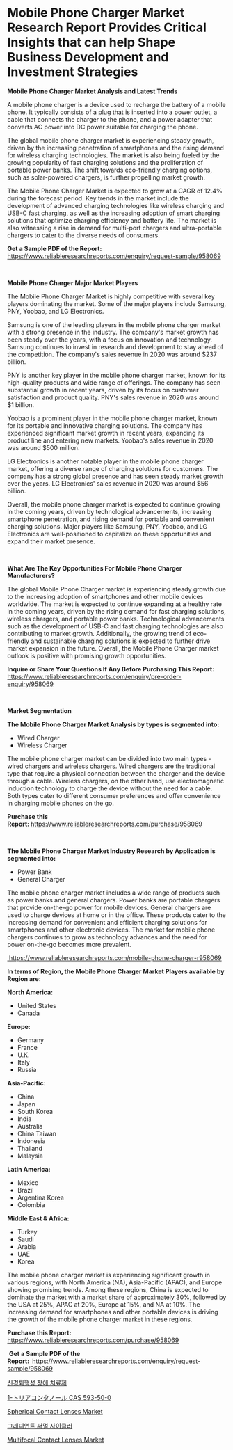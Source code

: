 <p><h1>Mobile Phone Charger Market Research Report Provides Critical Insights that can help Shape Business Development and Investment Strategies</h1></p><p><strong>Mobile Phone Charger Market Analysis and Latest Trends</strong></p>
<p><p>A mobile phone charger is a device used to recharge the battery of a mobile phone. It typically consists of a plug that is inserted into a power outlet, a cable that connects the charger to the phone, and a power adapter that converts AC power into DC power suitable for charging the phone.</p><p>The global mobile phone charger market is experiencing steady growth, driven by the increasing penetration of smartphones and the rising demand for wireless charging technologies. The market is also being fueled by the growing popularity of fast charging solutions and the proliferation of portable power banks. The shift towards eco-friendly charging options, such as solar-powered chargers, is further propelling market growth.</p><p>The Mobile Phone Charger Market is expected to grow at a CAGR of 12.4% during the forecast period. Key trends in the market include the development of advanced charging technologies like wireless charging and USB-C fast charging, as well as the increasing adoption of smart charging solutions that optimize charging efficiency and battery life. The market is also witnessing a rise in demand for multi-port chargers and ultra-portable chargers to cater to the diverse needs of consumers.</p></p>
<p><strong>Get a Sample PDF of the Report:&nbsp;</strong> <a href="https://www.reliableresearchreports.com/enquiry/request-sample/958069">https://www.reliableresearchreports.com/enquiry/request-sample/958069</a></p>
<p>&nbsp;</p>
<p><strong>Mobile Phone Charger Major Market Players</strong></p>
<p><p>The Mobile Phone Charger Market is highly competitive with several key players dominating the market. Some of the major players include Samsung, PNY, Yoobao, and LG Electronics. </p><p>Samsung is one of the leading players in the mobile phone charger market with a strong presence in the industry. The company's market growth has been steady over the years, with a focus on innovation and technology. Samsung continues to invest in research and development to stay ahead of the competition. The company's sales revenue in 2020 was around $237 billion.</p><p>PNY is another key player in the mobile phone charger market, known for its high-quality products and wide range of offerings. The company has seen substantial growth in recent years, driven by its focus on customer satisfaction and product quality. PNY's sales revenue in 2020 was around $1 billion.</p><p>Yoobao is a prominent player in the mobile phone charger market, known for its portable and innovative charging solutions. The company has experienced significant market growth in recent years, expanding its product line and entering new markets. Yoobao's sales revenue in 2020 was around $500 million.</p><p>LG Electronics is another notable player in the mobile phone charger market, offering a diverse range of charging solutions for customers. The company has a strong global presence and has seen steady market growth over the years. LG Electronics' sales revenue in 2020 was around $56 billion.</p><p>Overall, the mobile phone charger market is expected to continue growing in the coming years, driven by technological advancements, increasing smartphone penetration, and rising demand for portable and convenient charging solutions. Major players like Samsung, PNY, Yoobao, and LG Electronics are well-positioned to capitalize on these opportunities and expand their market presence.</p></p>
<p>&nbsp;</p>
<p><strong>What Are The Key Opportunities For Mobile Phone Charger Manufacturers?</strong></p>
<p><p>The global Mobile Phone Charger market is experiencing steady growth due to the increasing adoption of smartphones and other mobile devices worldwide. The market is expected to continue expanding at a healthy rate in the coming years, driven by the rising demand for fast charging solutions, wireless chargers, and portable power banks. Technological advancements such as the development of USB-C and fast charging technologies are also contributing to market growth. Additionally, the growing trend of eco-friendly and sustainable charging solutions is expected to further drive market expansion in the future. Overall, the Mobile Phone Charger market outlook is positive with promising growth opportunities.</p></p>
<p><strong>Inquire or Share Your Questions If Any Before Purchasing This Report:</strong> <a href="https://www.reliableresearchreports.com/enquiry/pre-order-enquiry/958069">https://www.reliableresearchreports.com/enquiry/pre-order-enquiry/958069</a></p>
<p>&nbsp;</p>
<p><strong>Market Segmentation</strong></p>
<p><strong>The Mobile Phone Charger Market Analysis by types is segmented into:</strong></p>
<p><ul><li>Wired Charger</li><li>Wireless Charger</li></ul></p>
<p><p>The mobile phone charger market can be divided into two main types - wired chargers and wireless chargers. Wired chargers are the traditional type that require a physical connection between the charger and the device through a cable. Wireless chargers, on the other hand, use electromagnetic induction technology to charge the device without the need for a cable. Both types cater to different consumer preferences and offer convenience in charging mobile phones on the go.</p></p>
<p><strong>Purchase this Report:&nbsp;</strong><a href="https://www.reliableresearchreports.com/purchase/958069">https://www.reliableresearchreports.com/purchase/958069</a></p>
<p>&nbsp;</p>
<p><strong>The Mobile Phone Charger Market Industry Research by Application is segmented into:</strong></p>
<p><ul><li>Power Bank</li><li>General Charger</li></ul></p>
<p><p>The mobile phone charger market includes a wide range of products such as power banks and general chargers. Power banks are portable chargers that provide on-the-go power for mobile devices. General chargers are used to charge devices at home or in the office. These products cater to the increasing demand for convenient and efficient charging solutions for smartphones and other electronic devices. The market for mobile phone chargers continues to grow as technology advances and the need for power on-the-go becomes more prevalent.</p></p>
<p><a href="https://www.reliableresearchreports.com/mobile-phone-charger-r958069">&nbsp;https://www.reliableresearchreports.com/mobile-phone-charger-r958069</a></p>
<p><strong>In terms of Region, the Mobile Phone Charger Market Players available by Region are:</strong></p>
<p>
    <p> <strong> North America: </strong>
        <ul>
            <li>United States</li>
            <li>Canada</li>
        </ul>
        </p> 
    <p> <strong> Europe: </strong>
        <ul>
            <li>Germany</li>
            <li>France</li>
            <li>U.K.</li>
            <li>Italy</li>
            <li>Russia</li>
        </ul>
        </p> 
    <p> <strong> Asia-Pacific: </strong>
        <ul>
            <li>China</li>
            <li>Japan</li>
            <li>South Korea</li>
            <li>India</li>
            <li>Australia</li>
            <li>China Taiwan</li>
            <li>Indonesia</li>
            <li>Thailand</li>
            <li>Malaysia</li>
        </ul>
        </p> 
    <p> <strong> Latin America: </strong>
        <ul>
            <li>Mexico</li>
            <li>Brazil</li>
            <li>Argentina Korea</li>
            <li>Colombia</li>
        </ul>
        </p> 
    <p> <strong> Middle East & Africa: </strong>
        <ul>
            <li>Turkey</li>
            <li>Saudi</li>
            <li>Arabia</li>
            <li>UAE</li>
            <li>Korea</li>
        </ul>
    </p>
    </p>
<p><p>The mobile phone charger market is experiencing significant growth in various regions, with North America (NA), Asia-Pacific (APAC), and Europe showing promising trends. Among these regions, China is expected to dominate the market with a market share of approximately 30%, followed by the USA at 25%, APAC at 20%, Europe at 15%, and NA at 10%. The increasing demand for smartphones and other portable devices is driving the growth of the mobile phone charger market in these regions.</p></p>
<p><strong>Purchase this Report: </strong><a href="https://www.reliableresearchreports.com/purchase/958069">https://www.reliableresearchreports.com/purchase/958069</a></p>
<p>&nbsp;<strong>Get a Sample PDF of the Report:&nbsp;&nbsp;</strong><a href="https://www.reliableresearchreports.com/enquiry/request-sample/958069">https://www.reliableresearchreports.com/enquiry/request-sample/958069</a></p>
<p><strong></strong></p>
<p><p><a href="https://github.com/rifqimuhammad018/Market-Research-Report-List-1/blob/main/2757507150990.md">신경퇴행성 장애 치료제</a></p><p><a href="https://github.com/LuzHills1972/Market-Research-Report-List-1/blob/main/7696092143249.md">1-トリアコンタノール CAS 593-50-0</a></p><p><a href="https://github.com/HenrietteMills1/Market-Research-Report-List-1/blob/main/spherical-contact-lenses-market.md">Spherical Contact Lenses Market</a></p><p><a href="https://github.com/courtney23pratt/Market-Research-Report-List-1/blob/main/9112753150991.md">그래디언트 써멀 사이클러</a></p><p><a href="https://github.com/alexxisgm/Market-Research-Report-List-1/blob/main/multifocal-contact-lenses-market.md">Multifocal Contact Lenses Market</a></p></p>